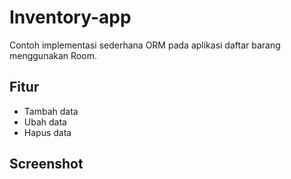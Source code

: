# Inventory-app

Contoh implementasi sederhana ORM pada aplikasi daftar barang menggunakan Room.

Fitur
--
- Tambah data
- Ubah data
- Hapus data

Screenshot
--

